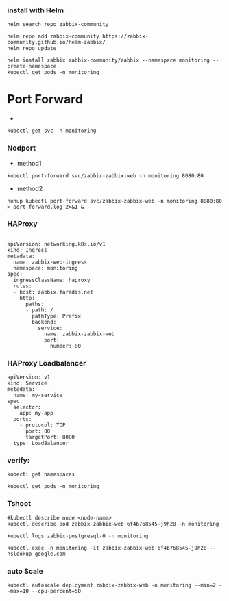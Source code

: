 ### install with Helm
```
helm search repo zabbix-community
```
```
helm repo add zabbix-community https://zabbix-community.github.io/helm-zabbix/
helm repo update
```

```
helm install zabbix zabbix-community/zabbix --namespace monitoring --create-namespace
kubectl get pods -n monitoring
```
# Port Forward
- 
```
kubectl get svc -n monitoring
```
### Nodport
- method1
```
kubectl port-forward svc/zabbix-zabbix-web -n monitoring 8080:80
```
- method2
```
nohup kubectl port-forward svc/zabbix-zabbix-web -n monitoring 8080:80 > port-forward.log 2>&1 &
```
### HAProxy
```

apiVersion: networking.k8s.io/v1
kind: Ingress
metadata:
  name: zabbix-web-ingress
  namespace: monitoring
spec:
  ingressClassName: haproxy
  rules:
  - host: zabbix.faradis.net
    http:
      paths:
      - path: /
        pathType: Prefix
        backend:
          service:
            name: zabbix-zabbix-web
            port:
              number: 80

```
### HAProxy Loadbalancer
```
apiVersion: v1
kind: Service
metadata:
  name: my-service
spec:
  selector:
    app: my-app
  ports:
    - protocol: TCP
      port: 80
      targetPort: 8080
  type: LoadBalancer

```

### verify:
```
kubectl get namespaces
```
```
kubectl get pods -n monitoring
```



### Tshoot
```
#kubectl describe node <node-name>
kubectl describe pod zabbix-zabbix-web-6f4b768545-j9h28 -n monitoring
```

```
kubectl logs zabbix-postgresql-0 -n monitoring
```

```
kubectl exec -n monitoring -it zabbix-zabbix-web-6f4b768545-j9h28 -- nslookup google.com
```
### auto Scale
```
kubectl autoscale deployment zabbix-zabbix-web -n monitoring --min=2 --max=10 --cpu-percent=50

```
